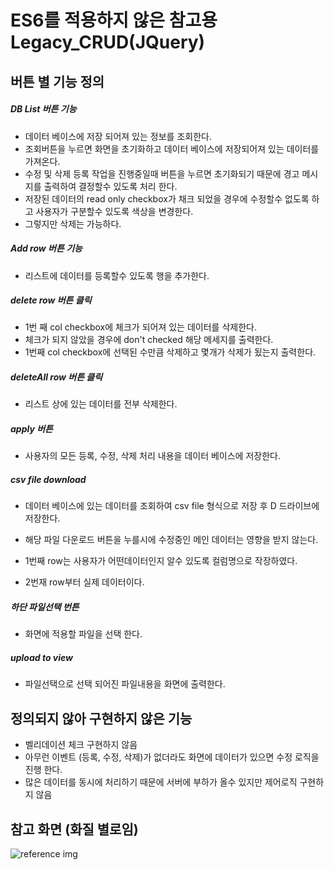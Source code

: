 # ES6를 적용하지 않은 참고용 Legacy_CRUD(JQuery)

## 버튼 별 기능 정의

##### **DB List 버튼 기능**
- 데이터 베이스에 저장 되어져 있는 정보를 조회한다.
- 조회버튼을 누르면 화면을 초기화하고 데이터 베이스에 저장되어져 있는 데이터를 가져온다.
- 수정 및 삭제 등록 작업을 진행중일때 버튼을 누르면 초기화되기 때문에 경고 메시지를 출력하여 결정할수 있도록 처리 한다.
- 저장된 데이터의 read only checkbox가 채크 되었을 경우에 수정할수 없도록 하고 사용자가 구분할수 있도록 색상을 변경한다.
- 그렇지만 삭제는 가능하다.

##### **Add row 버튼 기능**
- 리스트에 데이터를 등록할수 있도록 행을 추가한다.

##### **delete row 버튼 클릭**
- 1번 째 col checkbox에 체크가 되어져 있는 데이터를 삭제한다.
- 체크가 되지 않았을 경우에 don't checked 해당 메세지를 출력한다.
- 1번째 col checkbox에 선택된 수만큼 삭제하고 몇개가 삭제가 됬는지 출력한다.

##### **deleteAll row 버튼 클릭**
- 리스트 상에 있는 데이터를 전부 삭제한다.

##### **apply 버튼**
- 사용자의 모든 등록, 수정, 삭제 처리 내용을  데이터 베이스에 저장한다.

##### **csv file download**
- 데이터 베이스에 있는 데이터를 조회하여 csv file 형식으로 저장 후 D 드라이브에 저장한다.
- 해당 파일 다운로드 버튼을 누를시에 수정중인 메인 데이터는 영향을 받지 않는다.

- 1번째 row는 사용자가 어떤데이터인지 알수 있도록 컬럼명으로 작장하였다.
- 2번재 row부터 실제 데이터이다.

##### **하단 파일선택 번튼**
- 화면에 적용할 파일을 선택 한다.

##### **upload to view**
- 파일선택으로 선택 되어진 파일내용을 화면에 출력한다.

## 정의되지 않아 구현하지 않은 기능

- 벨리데이션 체크 구현하지 않음
- 아무런 이벤트 (등록, 수정, 삭제)가 없더라도 화면에 데이터가 있으면 수정 로직을 진행 한다.
- 많은 데이터를 동시에 처리하기 때문에 서버에 부하가 올수 있지만 제어로직 구현하지 않음

## 참고 화면 (화질 별로임)
![reference img](https://user-images.githubusercontent.com/91083662/188213875-6a6669ed-0a86-4646-8018-58ca937a4d5d.jpg)

